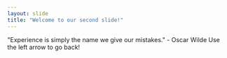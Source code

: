 ```yaml
---
layout: slide
title: "Welcome to our second slide!"
---
```

"Experience is simply the name we give our mistakes." - Oscar Wilde
Use the left arrow to go back!
